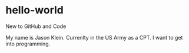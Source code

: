 # hello-world
New to GitHub and Code


My name is Jason Klein. Currenlty in the US Army as a CPT. I want to get into programming.
